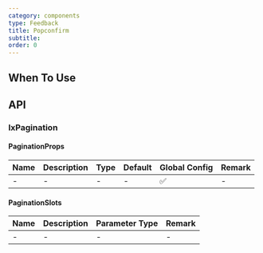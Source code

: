 ```yaml
---
category: components
type: Feedback
title: Popconfirm
subtitle:
order: 0
---
```


## When To Use

## API

### IxPagination

#### PaginationProps

| Name | Description | Type | Default | Global Config | Remark |
| ---- | ----------- | ---- | ------- | ------------- | ------ |
| -    | -           | -    | -       | ✅            | -      |

#### PaginationSlots

| Name | Description | Parameter Type | Remark |
| ---- | ----------- | -------------- | ------ |
| -    | -           | -              | -      |
